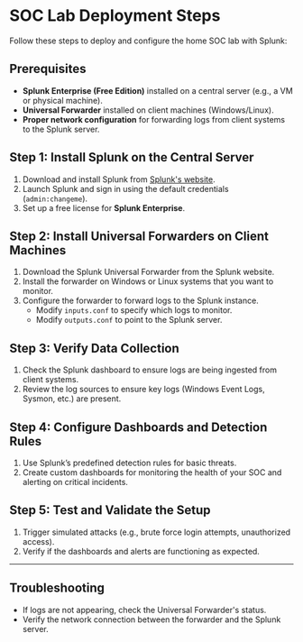 # SOC Lab Deployment Steps

Follow these steps to deploy and configure the home SOC lab with Splunk:

## Prerequisites
- **Splunk Enterprise (Free Edition)** installed on a central server (e.g., a VM or physical machine).
- **Universal Forwarder** installed on client machines (Windows/Linux).
- **Proper network configuration** for forwarding logs from client systems to the Splunk server.

## Step 1: Install Splunk on the Central Server
1. Download and install Splunk from [Splunk's website](https://www.splunk.com/).
2. Launch Splunk and sign in using the default credentials (`admin:changeme`).
3. Set up a free license for **Splunk Enterprise**.

## Step 2: Install Universal Forwarders on Client Machines
1. Download the Splunk Universal Forwarder from the Splunk website.
2. Install the forwarder on Windows or Linux systems that you want to monitor.
3. Configure the forwarder to forward logs to the Splunk instance.
    - Modify `inputs.conf` to specify which logs to monitor.
    - Modify `outputs.conf` to point to the Splunk server.

## Step 3: Verify Data Collection
1. Check the Splunk dashboard to ensure logs are being ingested from client systems.
2. Review the log sources to ensure key logs (Windows Event Logs, Sysmon, etc.) are present.

## Step 4: Configure Dashboards and Detection Rules
1. Use Splunk’s predefined detection rules for basic threats.
2. Create custom dashboards for monitoring the health of your SOC and alerting on critical incidents.

## Step 5: Test and Validate the Setup
1. Trigger simulated attacks (e.g., brute force login attempts, unauthorized access).
2. Verify if the dashboards and alerts are functioning as expected.

---

## Troubleshooting
- If logs are not appearing, check the Universal Forwarder's status.
- Verify the network connection between the forwarder and the Splunk server.
